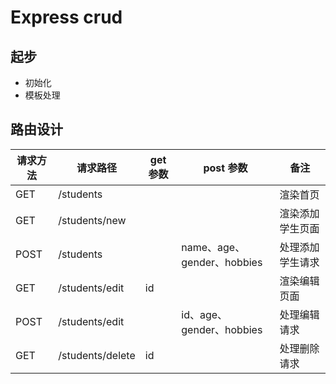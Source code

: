 # Express crud

## 起步

- 初始化
- 模板处理

## 路由设计

|  请求方法  |  请求路径  |  get 参数  |  post 参数  |   备注   |
| --------- | ---------- | --------- | ----------- | -------- |
| GET       |  /students |           |             | 渲染首页 |
| GET       | /students/new |        |             | 渲染添加学生页面 |
| POST      | /students  |           | name、age、gender、hobbies | 处理添加学生请求 |
| GET       | /students/edit |  id   |             | 渲染编辑页面 |
| POST       | /students/edit |      | id、age、gender、hobbies | 处理编辑请求 |
| GET       | /students/delete |  id   |             | 处理删除请求 |